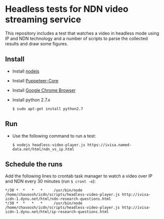 # Headless tests for NDN video streaming service

This repository includes a test that watches a video in headless mode using IP and NDN technology and
a number of scripts to parse the collected results and draw some figures.


## Install
- Install [nodejs](https://nodejs.org/en/)
- Install [Puppeteer-Core](https://www.npmjs.com/package/puppeteer#puppeteer-core)
- Install [Google Chrome Browser](https://support.google.com/chrome/answer/95346?co=GENIE.Platform%3DDesktop&hl=en)
- Install python 2.7.x

      $ sudo apt-get install python2.7

## Run
- Use the following command to run a test:
    
      $ nodejs headless-video-player.js https://ivisa.named-data.net/html/ndn_vs_ip.html

## Schedule the runs
Add the following lines to crontab task manager to watch a video over IP and NDN every 30 minutes
(run `$ cront -e`):

    */30 *  *   *   *     /usr/bin/node /home/chavoosh/icdn/scripts/headless-video-player.js http://ivisa-icdn-1.dynu.net/html/ndn-research-questions.html
    */30 *  *   *   *     /usr/bin/node /home/chavoosh/icdn/scripts/headless-video-player.js http://ivisa-icdn-1.dynu.net/html/ip-research-questions.html


